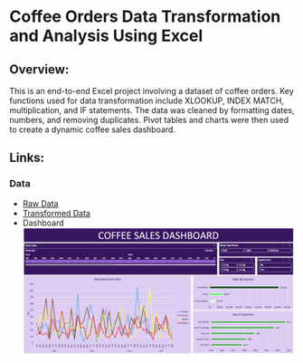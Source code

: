 # Coffee Orders Data Transformation and Analysis Using Excel

## Overview:
This is an end-to-end Excel project involving a dataset of coffee orders. Key functions used for data transformation include XLOOKUP, INDEX MATCH, multiplication, and IF statements. The data was cleaned by formatting dates, numbers, and removing duplicates. Pivot tables and charts were then used to create a dynamic coffee sales dashboard.

## Links:
### Data
- [Raw Data](https://github.com/mkweonn/coffee-orders-excel/blob/main/coffeeOrdersData.xlsx)
- [Transformed Data](https://github.com/mkweonn/coffee-orders-excel/blob/main/coffeeOrdersProject.xlsx)
- Dashboard
![Coffee Orders Dashboard](https://github.com/mkweonn/coffee-orders-excel/blob/main/coffee_orders_dashboard.png)

